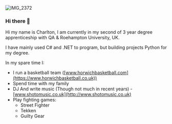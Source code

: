 ![IMG_2372](https://github.com/ShotoUK/ShotoUK/assets/70843045/299e2ce8-9eea-4649-9ad3-7be17ee11dfa)

### Hi there 👋

Hi my name is Charlton, I am currently in my second of 3 year degree apprenticeship with QA & Roehampton University, UK.

I have mainly used C# and .NET to program, but building projects Python for my degree.

In my spare time I:
- I run a basketball team ([www.horwichbasketball.com](https://www.horwichbasketball.co.uk))
- Spend time with my family
- DJ And write music (Though not much in recent years) - [www.shotomusic.co.uk](http://www.shotomusic.co.uk)
- Play fighting games:
    - Street Fighter
    - Tekken
    - Guilty Gear

<!--
**ShotoUK/ShotoUK** is a ✨ _special_ ✨ repository because its `README.md` (this file) appears on your GitHub profile.

Here are some ideas to get you started:

- 🔭 I’m currently working on ...
- 🌱 I’m currently learning ...
- 👯 I’m looking to collaborate on ...
- 🤔 I’m looking for help with ...
- 💬 Ask me about ...
- 📫 How to reach me: ...
- 😄 Pronouns: ...
- ⚡ Fun fact: ...
-->

